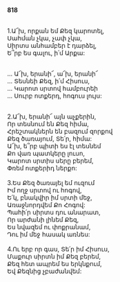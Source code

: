 **818**

\
1.Ա՜խ, որքան եմ Քեզ կարոտել,\
Սահման չկա, չափ չկա,\
Սիրտս անհամբեր է դարձել,\
Ե՞րբ ես գալու, ի՛մ Արքա:

\
 ... Ա՜խ, երանի՜, ա՜խ, երանի՜\
 ... Տեսնեի Քեզ, ի՛մ Հիսուս,\
 ... Կարոտ սրտով համբուրեի\
 ... Սուրբ ոտքերդ, հոգուս լույս:

\
2.Ա՜խ, երանի՜ այն աչքերին,\
Որ տեսնում են Քեզ հիմա,\
Հրեշտակներն են բազում զորքով\
Քեզ ծառայում, Տե՛ր, հիմա:\
Ա՜խ, ե՞րբ պիտի ես էլ տեսնեմ\
Քո վառ պատկերը լուսո,\
Կարոտ սրտիս սերը բերեմ,\
Փռեմ ոտքերիդ ներքո:\
\
3.Ես Քեզ ծառայել եմ ուզում\
Իմ ողջ սրտով ու հոգով,\
Ե՛կ, բնակվիր իմ սրտի մեջ,\
Առաջնորդվեմ Քո Հոգով:\
Պահի՛ր սիրտս դու անարատ,\
Որ արժանի լինեմ Քեզ,\
Ես նվազեմ ու փոքրանամ,\
Դու իմ մեջ հասակ առնես:\
\
4.Ու երբ որ գաս, Տե՛ր իմ Հիսուս,\
Մաքուր սիրտն իմ Քեզ բերեմ,\
Քեզ հետ ապրեմ ես երկնքում,\
Եվ Քեզնից չբաժանվեմ:
